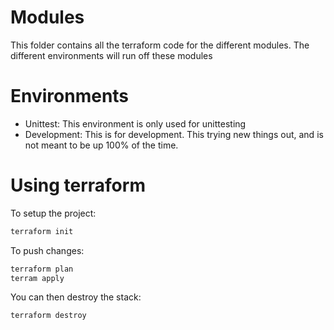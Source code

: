 # Modules

This folder contains all the terraform code for the different modules. 
The different environments will run off these modules

# Environments

- Unittest: This environment is only used for unittesting
- Development: This is for development. 
This trying new things out, and is not meant to be up 100% of the time. 

  
# Using terraform

To setup the project:
```bash
terraform init
```
To push changes:
```bash
terraform plan
terram apply
```

You can then destroy the stack:
```bash
terraform destroy
```
